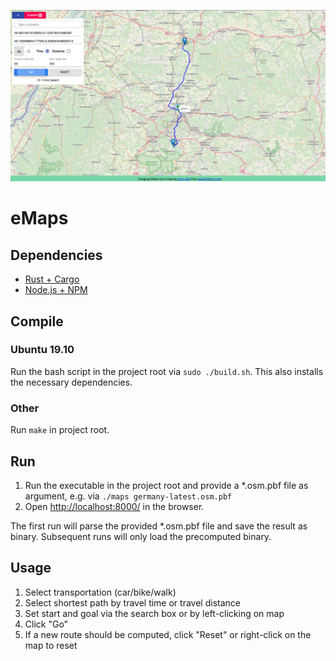 <p align="center">
    <img src="img/example.png"></img>
</p>

# eMaps

## Dependencies

- [Rust + Cargo](https://rustup.rs/)
- [Node.js + NPM](https://nodejs.org/de/download/package-manager/)

## Compile

### Ubuntu 19.10
Run the bash script in the project root via `sudo ./build.sh`.
This also installs the necessary dependencies.

### Other
Run `make` in project root.

## Run

1. Run the executable in the project root and provide a *.osm.pbf file as argument, e.g. via `./maps germany-latest.osm.pbf`
2. Open [http://localhost:8000/](http://localhost:8000/) in the browser.

The first run will parse the provided *.osm.pbf file and save the result as binary.
Subsequent runs will only load the precomputed binary.

## Usage

1. Select transportation (car/bike/walk)
2. Select shortest path by travel time or travel distance
3. Set start and goal via the search box or by left-clicking on map
4. Click "Go"
5. If a new route should be computed, click "Reset" or right-click on the map to reset
